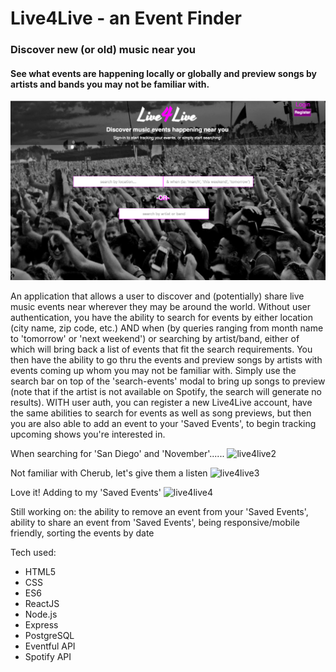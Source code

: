 # Live4Live - an Event Finder

### Discover new (or old) music near you
#### See what events are happening locally or globally and preview songs by artists and bands you may not be familiar with. 

![live4live1](./dist/stylesheets/live4live1.png)

An application that allows a user to discover and (potentially) share live music events near wherever they may be around the world.  Without user authentication, you have the ability to search for events by either location (city name, zip code, etc.) AND when (by queries ranging from month name to 'tomorrow' or 'next weekend') or searching by artist/band, either of which will bring back a list of events that fit the search requirements.  You then have the ability to go thru the events and preview songs by artists with events coming up whom you may not be familiar with.  Simply use the search bar on top of the 'search-events' modal to bring up songs to preview (note that if the artist is not available on Spotify, the search will generate no results).  WITH user auth, you can register a new Live4Live account, have the same abilities to search for events as well as song previews, but then you are also able to add an event to your 'Saved Events', to begin tracking upcoming shows you're interested in.        

When searching for 'San Diego' and 'November'......
![live4live2](./dist/images/live4live2.png)

Not familiar with Cherub, let's give them a listen 
![live4live3](./dist/images/live4live3.png)

Love it!  Adding to my 'Saved Events' 
![live4live4](./dist/images/live4live4.png)

Still working on:  the ability to remove an event from your 'Saved Events', ability to share an event from 'Saved Events', being responsive/mobile friendly, sorting the events by date 

Tech used:
* HTML5
* CSS
* ES6
* ReactJS
* Node.js
* Express
* PostgreSQL
* Eventful API
* Spotify API
